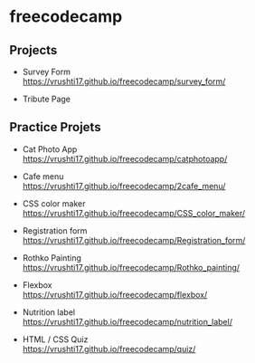 # freecodecamp
## Projects

+ Survey Form <br>https://vrushti17.github.io/freecodecamp/survey_form/
* Tribute Page <br> 


## Practice Projets
+ Cat Photo App<br>https://vrushti17.github.io/freecodecamp/catphotoapp/
* Cafe menu<br>https://vrushti17.github.io/freecodecamp/2cafe_menu/
- CSS color maker<br>https://vrushti17.github.io/freecodecamp/CSS_color_maker/
* Registration form<br>https://vrushti17.github.io/freecodecamp/Registration_form/
- Rothko Painting<br>https://vrushti17.github.io/freecodecamp/Rothko_painting/
* Flexbox <br>https://vrushti17.github.io/freecodecamp/flexbox/
+ Nutrition label<br>https://vrushti17.github.io/freecodecamp/nutrition_label/

* HTML / CSS Quiz<br>
https://vrushti17.github.io/freecodecamp/quiz/
